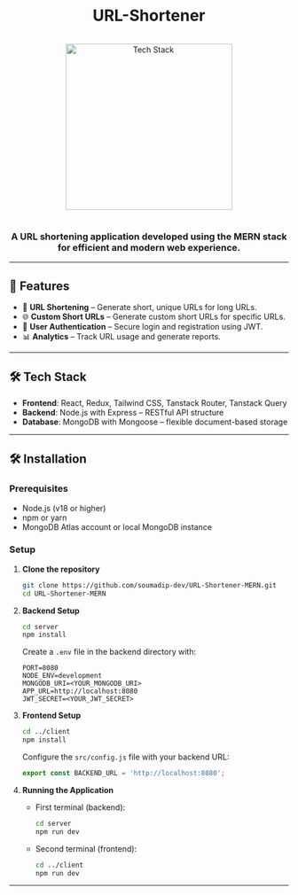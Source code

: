 <h1 align="center">
  <br>
  URL-Shortener
  <br>
</h1>

<div align="center">
  <a href="https://github.com/soumadip-dev">
    <img src="https://skillicons.dev/icons?i=nodejs,express,mongodb,react,redux,tailwind,github" alt="Tech Stack" width="300" style="padding: 15px 0;">
  </a>
</div>

<h3 align="center">
A URL shortening application developed using the MERN stack for efficient and modern web experience.
</h3>

---

## 🌟 Features

- 🔗 **URL Shortening** – Generate short, unique URLs for long URLs.
- 🌐 **Custom Short URLs** – Generate custom short URLs for specific URLs.
- 🔐 **User Authentication** – Secure login and registration using JWT.
- 📊 **Analytics** – Track URL usage and generate reports.

---

## 🛠 Tech Stack

- **Frontend**: React, Redux, Tailwind CSS, Tanstack Router, Tanstack Query
- **Backend**: Node.js with Express – RESTful API structure
- **Database**: MongoDB with Mongoose – flexible document-based storage

---

## 🛠️ Installation

### Prerequisites

- Node.js (v18 or higher)
- npm or yarn
- MongoDB Atlas account or local MongoDB instance

### Setup

1. **Clone the repository**

   ```bash
   git clone https://github.com/soumadip-dev/URL-Shortener-MERN.git
   cd URL-Shortener-MERN
   ```

2. **Backend Setup**

   ```bash
   cd server
   npm install
   ```

   Create a `.env` file in the backend directory with:

   ```env
   PORT=8080
   NODE_ENV=development
   MONGODB_URI=<YOUR_MONGODB_URI>
   APP_URL=http://localhost:8080
   JWT_SECRET=<YOUR_JWT_SECRET>
   ```

3. **Frontend Setup**

   ```bash
   cd ../client
   npm install
   ```

   Configure the `src/config.js` file with your backend URL:

   ```js
   export const BACKEND_URL = 'http://localhost:8080';
   ```

4. **Running the Application**
   - First terminal (backend):
     ```bash
     cd server
     npm run dev
     ```
   - Second terminal (frontend):
     ```bash
     cd ../client
     npm run dev
     ```

---
